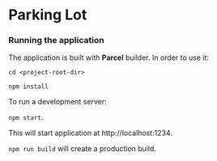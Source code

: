 # Parking Lot

### Running the application

The application is built with **Parcel** builder. In order to use it:

`cd <project-root-dir>`

`npm install`

To run a development server:

`npm start`.

This will start application at http://localhost:1234.

`npm run build` will create a production build.
